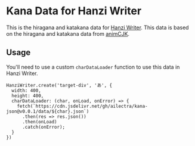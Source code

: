 # Kana Data for Hanzi Writer

This is the hiragana and katakana data for [Hanzi Writer](https://github.com/chanind/hanzi-writer). This data is based on the hiragana and katakana data from [animCJK](https://github.com/parsimonhi/animCJK).

## Usage

You'll need to use a custom `charDataLoader` function to use this data in Hanzi Writer.

```
HanziWriter.create('target-div', 'あ', {
  width: 400,
  height: 400,
  charDataLoader: (char, onLoad, onError) => {
    fetch(`https://cdn.jsdelivr.net/gh/ailectra/kana-json@v0.0.1/data/${char}.json`)
      .then(res => res.json())
      .then(onLoad)
      .catch(onError);
  }
})
```
